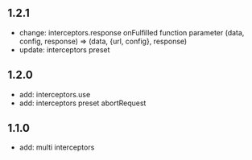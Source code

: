 ## 1.2.1
* change: interceptors.response onFulfilled function parameter (data, config, response) => (data, {url, config}, response)
* update: interceptors preset
## 1.2.0
* add: interceptors.use
* add: interceptors preset abortRequest
## 1.1.0
* add: multi interceptors